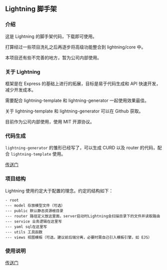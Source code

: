 ## Lightning 脚手架

### 介绍

这是 Lightning 的脚手架代码，下载即可使用。

打算经过一些项目洗礼之后再逐步将高级功能整合到 lightning/core 中。

本项目还有些不完善的地方，暂为公司内部使用。

### 关于 Lightning

框架是在 Express 的基础上进行的拓展，目标是易于代码生成和 API 快速开发，减少开发成本。

需要配合 lightning-template 和 lightning-generator 一起使用效果最佳。

关于 lightning-template 和 lightning-generator 可以在 Github 获取。

目前作为公司内部使用，使用 MIT 开源协议。

### 代码生成

`lightning-generator` 的雏形已经写了，可以生成 CURD 以及 router 的代码，配合 `lightning-template` 使用。

[传送门](https://github.com/FurryWolfX/lightning-generator)

### 项目结构

Lightning 使用约定大于配置的理念。约定的结构如下：

```
- root
--- model 存放模型文件（可选）
--- public 默认静态资源根目录
--- router 路径定义放这里面，server启动时Lightning会扫描目录下的文件并读取路由
--- service 业务逻辑在这里写
--- yaml sql在这里写
--- utils 工具函数
--- views 视图模板（可选，建议前后端分离，必要时需自己引入模板引擎，如 EJS）
```

### 使用说明

[传送门](https://www.npmjs.com/package/@wolfx/lightning)

